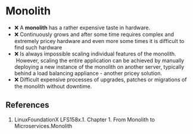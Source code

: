 # Monolith
- ❌ A **monolith** has a rather expensive taste in hardware.
- ❌ Continuously grows and after some time requires complex and extremely pricey hardware and even more some times it is difficult to find such hardware
- ❌  Is always impossible scaling individual features of the monolith.  However, scaling the entire application can be achieved by manually deploying a new instance of the monolith on another server, typically behind a load balancing appliance - another pricey solution.
- ❌ Difficult expensive processes of  upgrades, patches or migrations of the monolith without downtime. 

## References
1. LinuxFoundationX LFS158x.1. Chapter 1. From Monolith to Microservices.Monolith